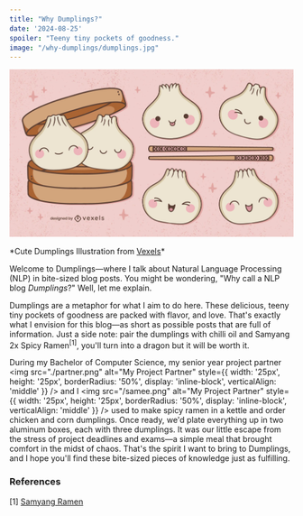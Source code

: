 ```yaml
---
title: "Why Dumplings?"
date: '2024-08-25'
spoiler: "Teeny tiny pockets of goodness."
image: "/why-dumplings/dumplings.jpg"
---
```


![Slide from the talk](dumplings.jpg)
<div style={{ textAlign: 'center', fontSize: '12px', marginTop: '-20px' }}>
  *Cute Dumplings Illustration from <a href="https://www.vexels.com/vectors/preview/330580/cute-dumplings-illustration?ref=vexelsck">Vexels</a>*
</div>

Welcome to Dumplings—where I talk about Natural Language Processing (NLP) in bite-sized blog posts. You might be wondering, "Why call a NLP blog *Dumplings*?" Well, let me explain.

Dumplings are a metaphor for what I aim to do here. These delicious, teeny tiny pockets of goodness are packed with flavor, and love. That's exactly what I envision for this blog—as short as possible posts that are full of information. Just a side note: pair the dumplings with chilli oil and Samyang 2x Spicy Ramen<sup>[1]</sup>, you'll turn into a dragon but it will be worth it.

During my Bachelor of Computer Science, my senior year project partner <img src="./partner.png" alt="My Project Partner" style={{ width: '25px', height: '25px', borderRadius: '50%', display: 'inline-block', verticalAlign: 'middle' }} /> and I <img src="/samee.png" alt="My Project Partner" style={{ width: '25px', height: '25px', borderRadius: '50%', display: 'inline-block', verticalAlign: 'middle' }} /> used to make spicy ramen in a kettle and order chicken and corn dumplings. Once ready, we'd plate everything up in two aluminum boxes, each with three dumplings. It was our little escape from the stress of project deadlines and exams—a simple meal that brought comfort in the midst of chaos. That's the spirit I want to bring to Dumplings, and I hope you'll find these bite-sized pieces of knowledge just as fulfilling.



### References
<div style={{ fontSize: '14px', lineHeight: '0', marginTop: '0px' }}>
  [1] <a href="https://thesamyang.pk/collections/all?srsltid=AfmBOookDXAM9PPdc-Nn-29K-4Eg4ailCrGWvlmleUOmMJc2qujNL3cC" target="_blank">Samyang Ramen</a>
</div>
